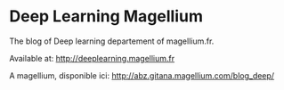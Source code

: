 # Deep Learning Magellium


The blog of Deep learning departement of magellium.fr.

Available at: http://deeplearning.magellium.fr

A magellium, disponible ici: http://abz.gitana.magellium.com/blog_deep/
